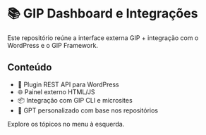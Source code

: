# 📚 GIP Dashboard e Integrações

Este repositório reúne a interface externa GIP + integração com o WordPress e o GIP Framework.

## Conteúdo

- 🔌 Plugin REST API para WordPress
- 🌐 Painel externo HTML/JS
- 📦 Integração com GIP CLI e microsites
- 🤖 GPT personalizado com base nos repositórios

Explore os tópicos no menu à esquerda.